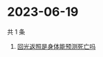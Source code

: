 # 2023-06-19

共 1 条

<!-- BEGIN -->
<!-- 最后更新时间 Mon Jun 19 2023 05:02:09 GMT+0800 (China Standard Time) -->

1. [回光返照是身体能预测死亡吗](https://www.zhihu.com/search?q=回光返照是身体能预测死亡吗)

<!-- END -->
